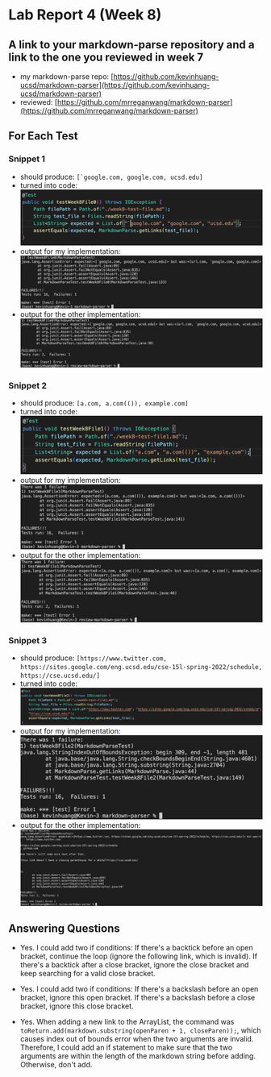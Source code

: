 # Lab Report 4 (Week 8)

## A link to your markdown-parse repository and a link to the one you reviewed in week 7
- my markdown-parse repo: [https://github.com/kevinhuang-ucsd/markdown-parser](https://github.com/kevinhuang-ucsd/markdown-parser)
- reviewed: [https://github.com/mrreganwang/markdown-parser](https://github.com/mrreganwang/markdown-parser)

## For Each Test

### Snippet 1
- should produce: ```[`google.com, google.com, ucsd.edu]```
- turned into code: ![my-test0](./lab-report-4-images/my-test0.png)
- output for my implementation: ![my-output0](./lab-report-4-images/my-output0.png)
- output for the other implementation: ![his-output0](./lab-report-4-images/his-output0.png)

### Snippet 2
- should produce: `[a.com, a.com(()), example.com]`
- turned into code: ![my-test1](./lab-report-4-images/my-test1.png)
- output for my implementation: ![my-output1](./lab-report-4-images/my-output1.png)
- output for the other implementation: ![his-output1](./lab-report-4-images/his-output1.png)

### Snippet 3
- should produce: `[https://www.twitter.com, https://sites.google.com/eng.ucsd.edu/cse-15l-spring-2022/schedule, https://cse.ucsd.edu/]`
- turned into code: ![my-test2](./lab-report-4-images/my-test2.png)
- output for my implementation: ![my-output2](./lab-report-4-images/my-output2.png)
- output for the other implementation: ![his-output2](./lab-report-4-images/his-output2.png)

## Answering Questions
- Yes. I could add two if conditions: If there's a backtick before an open bracket, continue the loop (ignore the following link, which is invalid). If there's a backtick after a close bracket, ignore the close bracket and keep searching for a valid close bracket.

- Yes. I could add two if conditions: If there's a backslash before an open bracket, ignore this open bracket. If there's a backslash before a close bracket, ignore this close bracket.

- Yes. When adding a new link to the ArrayList, the command was `toReturn.add(markdown.substring(openParen + 1, closeParen));`, which causes index out of bounds error when the two arguments are invalid. Therefore, I could add an if statement to make sure that the two arguments are within the length of the markdown string before adding. Otherwise, don't add.